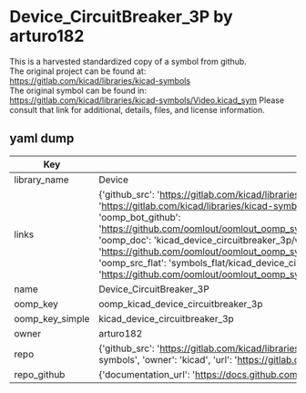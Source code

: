 # Device_CircuitBreaker_3P by arturo182  
This is a harvested standardized copy of a symbol from github.  
The original project can be found at:  
https://gitlab.com/kicad/libraries/kicad-symbols  
The original symbol can be found in:
https://gitlab.com/kicad/libraries/kicad-symbols/Video.kicad_sym
Please consult that link for additional, details, files, and license information.  
## yaml dump  
| Key | Value |  
| --- | --- |  
| library_name | Device |  
| links | {'github_src': 'https://gitlab.com/kicad/libraries/kicad-symbols/Video.kicad_sym', 'github_src_repo': 'https://gitlab.com/kicad/libraries/kicad-symbols', 'oomp_bot': 'kicad_device_circuitbreaker_3p/working', 'oomp_bot_github': 'https://github.com/oomlout/oomlout_oomp_symbol_bot/tree/main/kicad_device_circuitbreaker_3p/working', 'oomp_doc': 'kicad_device_circuitbreaker_3p/working', 'oomp_doc_github': 'https://github.com/oomlout/oomlout_oomp_symbol_doc/tree/main/kicad_device_circuitbreaker_3p/working', 'oomp_src_flat': 'symbols_flat/kicad_device_circuitbreaker_3p/working', 'oomp_src_flat_github': 'https://github.com/oomlout/oomlout_oomp_symbol_src/tree/main/kicad_device_circuitbreaker_3p/working'} |  
| name | Device_CircuitBreaker_3P |  
| oomp_key | oomp_kicad_device_circuitbreaker_3p |  
| oomp_key_simple | kicad_device_circuitbreaker_3p |  
| owner | arturo182 |  
| repo | {'github_src': 'https://gitlab.com/kicad/libraries/kicad-symbols/Video.kicad_sym', 'name': 'libraries/kicad-symbols', 'owner': 'kicad', 'url': 'https://gitlab.com/kicad/libraries/kicad-symbols'} |  
| repo_github | {'documentation_url': 'https://docs.github.com/rest/repos/repos#get-a-repository', 'message': 'Not Found'} |  

